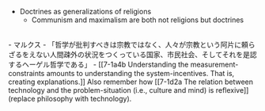 - Doctrines as generalizations of religions
  - Communism and maximalism are both not religions but doctrines
<br>
- マルクス
  - 「哲学が批判すべきは宗教ではなく、人々が宗教という阿片に頼らざるをえない人間疎外の状況をつくっている国家、市民社会、そしてそれを是認するヘーゲル哲学である」
    - [[7-1a4b Understanding the measurement-constraints amounts to understanding the system-incentives. That is, creating explanations.]] Also remember how [[7-1d2a The relation between technology and the problem-situation (i.e., culture and mind) is reflexive]] (replace philosophy with technology).

